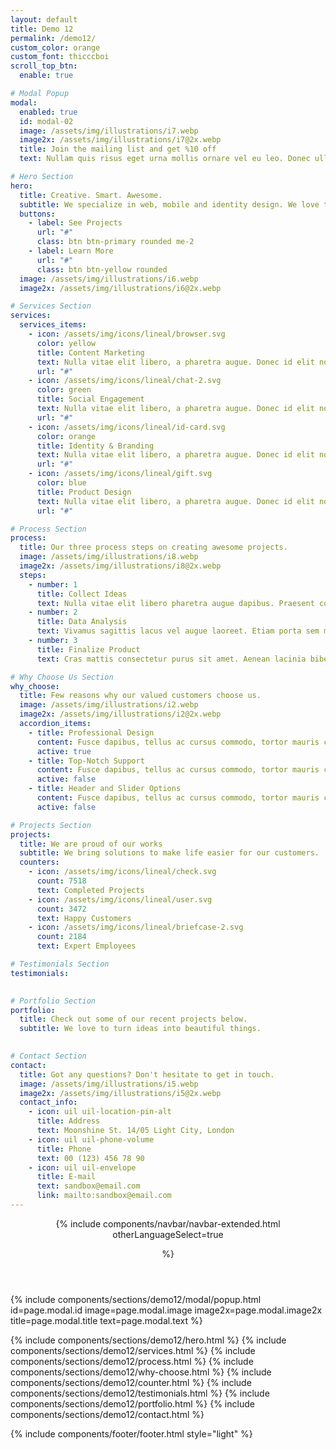```yaml
---
layout: default
title: Demo 12
permalink: /demo12/
custom_color: orange
custom_font: thicccboi
scroll_top_btn:
  enable: true

# Modal Popup
modal:
  enabled: true
  id: modal-02
  image: /assets/img/illustrations/i7.webp
  image2x: /assets/img/illustrations/i7@2x.webp
  title: Join the mailing list and get %10 off
  text: Nullam quis risus eget urna mollis ornare vel eu leo. Donec ullamcorper nulla non metus auctor fringilla.

# Hero Section
hero:
  title: Creative. Smart. Awesome.
  subtitle: We specialize in web, mobile and identity design. We love to turn ideas into beautiful things.
  buttons:
    - label: See Projects
      url: "#"
      class: btn btn-primary rounded me-2
    - label: Learn More
      url: "#"
      class: btn btn-yellow rounded
  image: /assets/img/illustrations/i6.webp
  image2x: /assets/img/illustrations/i6@2x.webp

# Services Section
services:
  services_items:
    - icon: /assets/img/icons/lineal/browser.svg
      color: yellow
      title: Content Marketing
      text: Nulla vitae elit libero, a pharetra augue. Donec id elit non mi porta gravida at eget metus cras justo.
      url: "#"
    - icon: /assets/img/icons/lineal/chat-2.svg
      color: green
      title: Social Engagement
      text: Nulla vitae elit libero, a pharetra augue. Donec id elit non mi porta gravida at eget metus cras justo.
      url: "#"
    - icon: /assets/img/icons/lineal/id-card.svg
      color: orange
      title: Identity & Branding
      text: Nulla vitae elit libero, a pharetra augue. Donec id elit non mi porta gravida at eget metus cras justo.
      url: "#"
    - icon: /assets/img/icons/lineal/gift.svg
      color: blue
      title: Product Design
      text: Nulla vitae elit libero, a pharetra augue. Donec id elit non mi porta gravida at eget metus cras justo.
      url: "#"

# Process Section
process:
  title: Our three process steps on creating awesome projects.
  image: /assets/img/illustrations/i8.webp
  image2x: /assets/img/illustrations/i8@2x.webp
  steps:
    - number: 1
      title: Collect Ideas
      text: Nulla vitae elit libero pharetra augue dapibus. Praesent commodo cursus. Donec ullamcorper nulla non metus.
    - number: 2
      title: Data Analysis
      text: Vivamus sagittis lacus vel augue laoreet. Etiam porta sem malesuada magna auctor fringilla augue.
    - number: 3
      title: Finalize Product
      text: Cras mattis consectetur purus sit amet. Aenean lacinia bibendum nulla sed. Nulla vitae elit libero pharetra.

# Why Choose Us Section
why_choose:
  title: Few reasons why our valued customers choose us.
  image: /assets/img/illustrations/i2.webp
  image2x: /assets/img/illustrations/i2@2x.webp
  accordion_items:
    - title: Professional Design
      content: Fusce dapibus, tellus ac cursus commodo, tortor mauris condimentum nibh, ut fermentum massa justo sit amet risus. Cras mattis consectetur purus sit amet fermentum. Praesent commodo cursus magna, vel.
      active: true
    - title: Top-Notch Support
      content: Fusce dapibus, tellus ac cursus commodo, tortor mauris condimentum nibh, ut fermentum massa justo sit amet risus. Cras mattis consectetur purus sit amet fermentum. Praesent commodo cursus magna, vel.
      active: false
    - title: Header and Slider Options
      content: Fusce dapibus, tellus ac cursus commodo, tortor mauris condimentum nibh, ut fermentum massa justo sit amet risus. Cras mattis consectetur purus sit amet fermentum. Praesent commodo cursus magna, vel.
      active: false

# Projects Section
projects:
  title: We are proud of our works
  subtitle: We bring solutions to make life easier for our customers.
  counters:
    - icon: /assets/img/icons/lineal/check.svg
      count: 7518
      text: Completed Projects
    - icon: /assets/img/icons/lineal/user.svg
      count: 3472
      text: Happy Customers
    - icon: /assets/img/icons/lineal/briefcase-2.svg
      count: 2184
      text: Expert Employees

# Testimonials Section
testimonials:
  

# Portfolio Section
portfolio:
  title: Check out some of our recent projects below.
  subtitle: We love to turn ideas into beautiful things.
  

# Contact Section
contact:
  title: Got any questions? Don't hesitate to get in touch.
  image: /assets/img/illustrations/i5.webp
  image2x: /assets/img/illustrations/i5@2x.webp
  contact_info:
    - icon: uil uil-location-pin-alt
      title: Address
      text: Moonshine St. 14/05 Light City, London
    - icon: uil uil-phone-volume
      title: Phone
      text: 00 (123) 456 78 90
    - icon: uil uil-envelope
      title: E-mail
      text: sandbox@email.com
      link: mailto:sandbox@email.com
---
```

<div class="content-wrapper">
<header class="wrapper bg-soft-primary">
{% include components/navbar/navbar-extended.html 
otherLanguageSelect=true

    
%} 
</header>
<!-- /header -->

{% include components/sections/demo12/modal/popup.html 
    id=page.modal.id
    image=page.modal.image
    image2x=page.modal.image2x
    title=page.modal.title
    text=page.modal.text
%}

{% include components/sections/demo12/hero.html %}
{% include components/sections/demo12/services.html %}
{% include components/sections/demo12/process.html %}
{% include components/sections/demo12/why-choose.html %}
{% include components/sections/demo12/counter.html %}
{% include components/sections/demo12/testimonials.html %}
{% include components/sections/demo12/portfolio.html %}
{% include components/sections/demo12/contact.html %}

{% include components/footer/footer.html 
  style="light"
%}
</div>
